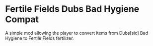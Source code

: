 # Fertile Fields Dubs Bad Hygiene Compat
A simple mod allowing the player to convert items from Dubs[sic] Bad Hygiene to Fertile Fields fertilizer.